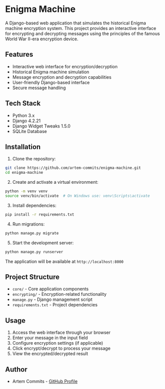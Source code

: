 # Enigma Machine

A Django-based web application that simulates the historical Enigma machine encryption system. This project provides an interactive interface for encrypting and decrypting messages using the principles of the famous World War II-era encryption device.

## Features

- Interactive web interface for encryption/decryption
- Historical Enigma machine simulation
- Message encryption and decryption capabilities
- User-friendly Django-based interface
- Secure message handling

## Tech Stack

- Python 3.x
- Django 4.2.21
- Django Widget Tweaks 1.5.0
- SQLite Database

## Installation

1. Clone the repository:
```bash
git clone https://github.com/artem-commits/enigma-machine.git
cd enigma-machine
```

2. Create and activate a virtual environment:
```bash
python -m venv venv
source venv/bin/activate  # On Windows use: venv\Scripts\activate
```

3. Install dependencies:
```bash
pip install -r requirements.txt
```

4. Run migrations:
```bash
python manage.py migrate
```

5. Start the development server:
```bash
python manage.py runserver
```

The application will be available at `http://localhost:8000`

## Project Structure

- `core/` - Core application components
- `encrypting/` - Encryption-related functionality
- `manage.py` - Django management script
- `requirements.txt` - Project dependencies

## Usage

1. Access the web interface through your browser
2. Enter your message in the input field
3. Configure encryption settings (if applicable)
4. Click encrypt/decrypt to process your message
5. View the encrypted/decrypted result

## Author

- Artem Commits - [GitHub Profile](https://github.com/artem-commits)
